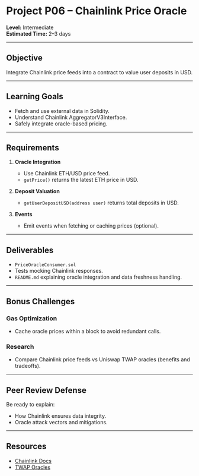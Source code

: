 # Project P06 – Chainlink Price Oracle

**Level:** Intermediate  
**Estimated Time:** 2–3 days  

---

## Objective
Integrate Chainlink price feeds into a contract to value user deposits in USD.

---

## Learning Goals
- Fetch and use external data in Solidity.
- Understand Chainlink AggregatorV3Interface.
- Safely integrate oracle-based pricing.

---

## Requirements
1. **Oracle Integration**
   - Use Chainlink ETH/USD price feed.
   - `getPrice()` returns the latest ETH price in USD.

2. **Deposit Valuation**
   - `getUserDepositUSD(address user)` returns total deposits in USD.

3. **Events**
   - Emit events when fetching or caching prices (optional).

---

## Deliverables
- `PriceOracleConsumer.sol`
- Tests mocking Chainlink responses.
- `README.md` explaining oracle integration and data freshness handling.

---

## Bonus Challenges
### Gas Optimization
- Cache oracle prices within a block to avoid redundant calls.

### Research
- Compare Chainlink price feeds vs Uniswap TWAP oracles (benefits and tradeoffs).

---

## Peer Review Defense
Be ready to explain:
- How Chainlink ensures data integrity.
- Oracle attack vectors and mitigations.

---

## Resources
- [Chainlink Docs](https://docs.chain.link/)
- [TWAP Oracles](https://uniswap.org/blog/uniswap-v2-oracles)

